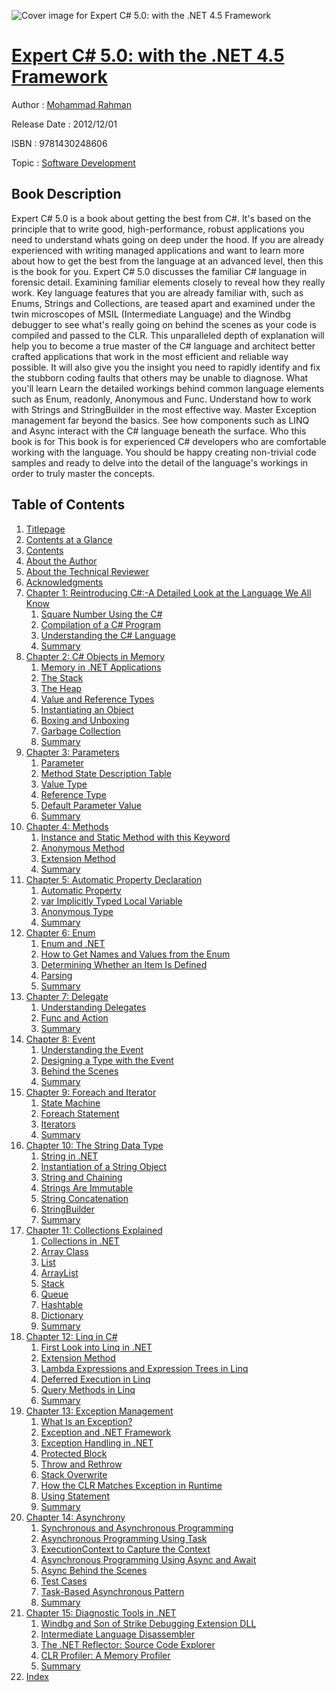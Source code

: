 ![Cover image for Expert C# 5.0: with the .NET 4.5 Framework](https://imgdetail.ebookreading.net/cover/cover/software_development/EB9781430248606.jpg)

[Expert C# 5.0: with the .NET 4.5 Framework](https://ebookreading.net/view/book/Expert+C%23+5.0%3A+with+the+.NET+4.5+Framework-EB9781430248606_1.html "Expert C# 5.0: with the .NET 4.5 Framework")
====================================================================================================================

Author : [Mohammad Rahman](https://ebookreading.net/search/author/Mohammad+Rahman)

Release Date : 2012/12/01

ISBN : 9781430248606

Topic : [Software Development](https://ebookreading.net/search/category/software-development)

Book Description
-----------------

Expert C# 5.0 is a book about getting the best from C#. It's based on the principle that to write good, high-performance, robust applications you need to understand whats going on deep under the hood. If you are already experienced with writing managed applications and want to learn more about how to get the best from the language at an advanced level, then this is the book for you.
Expert C# 5.0 discusses the familiar C# language in forensic detail. Examining familiar elements closely to reveal how they really work. Key language features that you are already familiar with, such as Enums, Strings and Collections, are teased apart and examined under the twin microscopes of MSIL (Intermediate Language) and the Windbg debugger to see what's really going on behind the scenes as your code is compiled and passed to the CLR.
This unparalleled depth of explanation will help you to become a true master of the C# language and architect better crafted applications that work in the most efficient and reliable way possible. It will also give you the insight you need to rapidly identify and fix the stubborn coding faults that others may be unable to diagnose.
What you'll learn
Learn the detailed workings behind common language elements such as Enum, readonly, Anonymous and Func.
Understand how to work with Strings and StringBuilder in the most effective way.
Master Exception management far beyond the basics.
See how components such as LINQ and Async interact with the C# language beneath the surface.
Who this book is for
This book is for experienced C# developers who are comfortable working with the language. You should be happy creating non-trivial code samples and ready to delve into the detail of the language's workings in order to truly master the concepts.
              
Table of Contents
-----------------

1. [Titlepage](https://ebookreading.net/view/book/Expert+C%23+5.0%3A+with+the+.NET+4.5+Framework-EB9781430248606_2.html)
1. [Contents at a Glance](https://ebookreading.net/view/book/Expert+C%23+5.0%3A+with+the+.NET+4.5+Framework-EB9781430248606_4.html#contents_at_a_glanc)
1. [Contents](https://ebookreading.net/view/book/Expert+C%23+5.0%3A+with+the+.NET+4.5+Framework-EB9781430248606_5.html#contents)
1. [About the Author](https://ebookreading.net/view/book/Expert+C%23+5.0%3A+with+the+.NET+4.5+Framework-EB9781430248606_6.html#about_the_author)
1. [About the Technical Reviewer](https://ebookreading.net/view/book/Expert+C%23+5.0%3A+with+the+.NET+4.5+Framework-EB9781430248606_7.html#about_the_technical)
1. [Acknowledgments](https://ebookreading.net/view/book/Expert+C%23+5.0%3A+with+the+.NET+4.5+Framework-EB9781430248606_8.html#acknowledgments)
1. [Chapter 1: Reintroducing C#:-A Detailed Look at the Language We All Know](https://ebookreading.net/view/book/Expert+C%23+5.0%3A+with+the+.NET+4.5+Framework-EB9781430248606_9.html#ch1)
    1. [Square Number Using the C#](https://ebookreading.net/view/book/Expert+C%23+5.0%3A+with+the+.NET+4.5+Framework-EB9781430248606_9.html#s001-0)
    1. [Compilation of a C# Program](https://ebookreading.net/view/book/Expert+C%23+5.0%3A+with+the+.NET+4.5+Framework-EB9781430248606_9.html#s001-1)
    1. [Understanding the C# Language](https://ebookreading.net/view/book/Expert+C%23+5.0%3A+with+the+.NET+4.5+Framework-EB9781430248606_9.html#s001-3)
    1. [Summary](https://ebookreading.net/view/book/Expert+C%23+5.0%3A+with+the+.NET+4.5+Framework-EB9781430248606_9.html#s001-31)
1. [Chapter 2: C# Objects in Memory](https://ebookreading.net/view/book/Expert+C%23+5.0%3A+with+the+.NET+4.5+Framework-EB9781430248606_10.html#ch2)
    1. [Memory in .NET Applications](https://ebookreading.net/view/book/Expert+C%23+5.0%3A+with+the+.NET+4.5+Framework-EB9781430248606_10.html#s001-32)
    1. [The Stack](https://ebookreading.net/view/book/Expert+C%23+5.0%3A+with+the+.NET+4.5+Framework-EB9781430248606_10.html#s001-33)
    1. [The Heap](https://ebookreading.net/view/book/Expert+C%23+5.0%3A+with+the+.NET+4.5+Framework-EB9781430248606_10.html#s001-34)
    1. [Value and Reference Types](https://ebookreading.net/view/book/Expert+C%23+5.0%3A+with+the+.NET+4.5+Framework-EB9781430248606_10.html#s001-35)
    1. [Instantiating an Object](https://ebookreading.net/view/book/Expert+C%23+5.0%3A+with+the+.NET+4.5+Framework-EB9781430248606_10.html#s001-36)
    1. [Boxing and Unboxing](https://ebookreading.net/view/book/Expert+C%23+5.0%3A+with+the+.NET+4.5+Framework-EB9781430248606_10.html#s001-37)
    1. [Garbage Collection](https://ebookreading.net/view/book/Expert+C%23+5.0%3A+with+the+.NET+4.5+Framework-EB9781430248606_10.html#s001-39)
    1. [Summary](https://ebookreading.net/view/book/Expert+C%23+5.0%3A+with+the+.NET+4.5+Framework-EB9781430248606_10.html#s001-43)
1. [Chapter 3: Parameters](https://ebookreading.net/view/book/Expert+C%23+5.0%3A+with+the+.NET+4.5+Framework-EB9781430248606_11.html#ch3)
    1. [Parameter](https://ebookreading.net/view/book/Expert+C%23+5.0%3A+with+the+.NET+4.5+Framework-EB9781430248606_11.html#s001-44)
    1. [Method State Description Table](https://ebookreading.net/view/book/Expert+C%23+5.0%3A+with+the+.NET+4.5+Framework-EB9781430248606_11.html#s001-45)
    1. [Value Type](https://ebookreading.net/view/book/Expert+C%23+5.0%3A+with+the+.NET+4.5+Framework-EB9781430248606_11.html#s001-54)
    1. [Reference Type](https://ebookreading.net/view/book/Expert+C%23+5.0%3A+with+the+.NET+4.5+Framework-EB9781430248606_11.html#s001-57)
    1. [Default Parameter Value](https://ebookreading.net/view/book/Expert+C%23+5.0%3A+with+the+.NET+4.5+Framework-EB9781430248606_11.html#s001-60)
    1. [Summary](https://ebookreading.net/view/book/Expert+C%23+5.0%3A+with+the+.NET+4.5+Framework-EB9781430248606_11.html#s001-61)
1. [Chapter 4: Methods](https://ebookreading.net/view/book/Expert+C%23+5.0%3A+with+the+.NET+4.5+Framework-EB9781430248606_12.html#ch4)
    1. [Instance and Static Method with this Keyword](https://ebookreading.net/view/book/Expert+C%23+5.0%3A+with+the+.NET+4.5+Framework-EB9781430248606_12.html#s001-62)
    1. [Anonymous Method](https://ebookreading.net/view/book/Expert+C%23+5.0%3A+with+the+.NET+4.5+Framework-EB9781430248606_12.html#s001-65)
    1. [Extension Method](https://ebookreading.net/view/book/Expert+C%23+5.0%3A+with+the+.NET+4.5+Framework-EB9781430248606_12.html#s001-67)
    1. [Summary](https://ebookreading.net/view/book/Expert+C%23+5.0%3A+with+the+.NET+4.5+Framework-EB9781430248606_12.html#s001-71)
1. [Chapter 5: Automatic Property Declaration](https://ebookreading.net/view/book/Expert+C%23+5.0%3A+with+the+.NET+4.5+Framework-EB9781430248606_13.html#ch5)
    1. [Automatic Property](https://ebookreading.net/view/book/Expert+C%23+5.0%3A+with+the+.NET+4.5+Framework-EB9781430248606_13.html#s001-72)
    1. [var Implicitly Typed Local Variable](https://ebookreading.net/view/book/Expert+C%23+5.0%3A+with+the+.NET+4.5+Framework-EB9781430248606_13.html#s001-73)
    1. [Anonymous Type](https://ebookreading.net/view/book/Expert+C%23+5.0%3A+with+the+.NET+4.5+Framework-EB9781430248606_13.html#s001-76)
    1. [Summary](https://ebookreading.net/view/book/Expert+C%23+5.0%3A+with+the+.NET+4.5+Framework-EB9781430248606_13.html#s001-77)
1. [Chapter 6: Enum](https://ebookreading.net/view/book/Expert+C%23+5.0%3A+with+the+.NET+4.5+Framework-EB9781430248606_14.html#ch6)
    1. [Enum and .NET](https://ebookreading.net/view/book/Expert+C%23+5.0%3A+with+the+.NET+4.5+Framework-EB9781430248606_14.html#s001-78)
    1. [How to Get Names and Values from the Enum](https://ebookreading.net/view/book/Expert+C%23+5.0%3A+with+the+.NET+4.5+Framework-EB9781430248606_14.html#s001-79)
    1. [Determining Whether an Item Is Defined](https://ebookreading.net/view/book/Expert+C%23+5.0%3A+with+the+.NET+4.5+Framework-EB9781430248606_14.html#s001-80)
    1. [Parsing](https://ebookreading.net/view/book/Expert+C%23+5.0%3A+with+the+.NET+4.5+Framework-EB9781430248606_14.html#s001-81)
    1. [Summary](https://ebookreading.net/view/book/Expert+C%23+5.0%3A+with+the+.NET+4.5+Framework-EB9781430248606_14.html#s001-82)
1. [Chapter 7: Delegate](https://ebookreading.net/view/book/Expert+C%23+5.0%3A+with+the+.NET+4.5+Framework-EB9781430248606_15.html#ch7)
    1. [Understanding Delegates](https://ebookreading.net/view/book/Expert+C%23+5.0%3A+with+the+.NET+4.5+Framework-EB9781430248606_15.html#s001-83)
    1. [Func and Action](https://ebookreading.net/view/book/Expert+C%23+5.0%3A+with+the+.NET+4.5+Framework-EB9781430248606_15.html#s001-88)
    1. [Summary](https://ebookreading.net/view/book/Expert+C%23+5.0%3A+with+the+.NET+4.5+Framework-EB9781430248606_15.html#s001-91)
1. [Chapter 8: Event](https://ebookreading.net/view/book/Expert+C%23+5.0%3A+with+the+.NET+4.5+Framework-EB9781430248606_16.html#ch8)
    1. [Understanding the Event](https://ebookreading.net/view/book/Expert+C%23+5.0%3A+with+the+.NET+4.5+Framework-EB9781430248606_16.html#s001-92)
    1. [Designing a Type with the Event](https://ebookreading.net/view/book/Expert+C%23+5.0%3A+with+the+.NET+4.5+Framework-EB9781430248606_16.html#s001-93)
    1. [Behind the Scenes](https://ebookreading.net/view/book/Expert+C%23+5.0%3A+with+the+.NET+4.5+Framework-EB9781430248606_16.html#s001-99)
    1. [Summary](https://ebookreading.net/view/book/Expert+C%23+5.0%3A+with+the+.NET+4.5+Framework-EB9781430248606_16.html#s001-102)
1. [Chapter 9: Foreach and Iterator](https://ebookreading.net/view/book/Expert+C%23+5.0%3A+with+the+.NET+4.5+Framework-EB9781430248606_17.html#ch9)
    1. [State Machine](https://ebookreading.net/view/book/Expert+C%23+5.0%3A+with+the+.NET+4.5+Framework-EB9781430248606_17.html#s001-103)
    1. [Foreach Statement](https://ebookreading.net/view/book/Expert+C%23+5.0%3A+with+the+.NET+4.5+Framework-EB9781430248606_17.html#s001-104)
    1. [Iterators](https://ebookreading.net/view/book/Expert+C%23+5.0%3A+with+the+.NET+4.5+Framework-EB9781430248606_17.html#s001-107)
    1. [Summary](https://ebookreading.net/view/book/Expert+C%23+5.0%3A+with+the+.NET+4.5+Framework-EB9781430248606_17.html#s001-111)
1. [Chapter 10: The String Data Type](https://ebookreading.net/view/book/Expert+C%23+5.0%3A+with+the+.NET+4.5+Framework-EB9781430248606_18.html#ch10)
    1. [String in .NET](https://ebookreading.net/view/book/Expert+C%23+5.0%3A+with+the+.NET+4.5+Framework-EB9781430248606_18.html#s001-112)
    1. [Instantiation of a String Object](https://ebookreading.net/view/book/Expert+C%23+5.0%3A+with+the+.NET+4.5+Framework-EB9781430248606_18.html#s001-113)
    1. [String and Chaining](https://ebookreading.net/view/book/Expert+C%23+5.0%3A+with+the+.NET+4.5+Framework-EB9781430248606_18.html#s001-118)
    1. [Strings Are Immutable](https://ebookreading.net/view/book/Expert+C%23+5.0%3A+with+the+.NET+4.5+Framework-EB9781430248606_18.html#s001-119)
    1. [String Concatenation](https://ebookreading.net/view/book/Expert+C%23+5.0%3A+with+the+.NET+4.5+Framework-EB9781430248606_18.html#s001-120)
    1. [StringBuilder](https://ebookreading.net/view/book/Expert+C%23+5.0%3A+with+the+.NET+4.5+Framework-EB9781430248606_18.html#s001-126)
    1. [Summary](https://ebookreading.net/view/book/Expert+C%23+5.0%3A+with+the+.NET+4.5+Framework-EB9781430248606_18.html#s001-128)
1. [Chapter 11: Collections Explained](https://ebookreading.net/view/book/Expert+C%23+5.0%3A+with+the+.NET+4.5+Framework-EB9781430248606_19.html#ch11)
    1. [Collections in .NET](https://ebookreading.net/view/book/Expert+C%23+5.0%3A+with+the+.NET+4.5+Framework-EB9781430248606_19.html#s001-129)
    1. [Array Class](https://ebookreading.net/view/book/Expert+C%23+5.0%3A+with+the+.NET+4.5+Framework-EB9781430248606_19.html#s001-130)
    1. [List](https://ebookreading.net/view/book/Expert+C%23+5.0%3A+with+the+.NET+4.5+Framework-EB9781430248606_19.html#s001-133)
    1. [ArrayList](https://ebookreading.net/view/book/Expert+C%23+5.0%3A+with+the+.NET+4.5+Framework-EB9781430248606_19.html#s001-141)
    1. [Stack](https://ebookreading.net/view/book/Expert+C%23+5.0%3A+with+the+.NET+4.5+Framework-EB9781430248606_19.html#s001-150)
    1. [Queue](https://ebookreading.net/view/book/Expert+C%23+5.0%3A+with+the+.NET+4.5+Framework-EB9781430248606_19.html#s001-158)
    1. [Hashtable](https://ebookreading.net/view/book/Expert+C%23+5.0%3A+with+the+.NET+4.5+Framework-EB9781430248606_19.html#s001-165)
    1. [Dictionary](https://ebookreading.net/view/book/Expert+C%23+5.0%3A+with+the+.NET+4.5+Framework-EB9781430248606_19.html#s001-172)
    1. [Summary](https://ebookreading.net/view/book/Expert+C%23+5.0%3A+with+the+.NET+4.5+Framework-EB9781430248606_19.html#s001-179)
1. [Chapter 12: Linq in C#](https://ebookreading.net/view/book/Expert+C%23+5.0%3A+with+the+.NET+4.5+Framework-EB9781430248606_20.html#ch12)
    1. [First Look into Linq in .NET](https://ebookreading.net/view/book/Expert+C%23+5.0%3A+with+the+.NET+4.5+Framework-EB9781430248606_20.html#s001-180)
    1. [Extension Method](https://ebookreading.net/view/book/Expert+C%23+5.0%3A+with+the+.NET+4.5+Framework-EB9781430248606_20.html#s001-181)
    1. [Lambda Expressions and Expression Trees in Linq](https://ebookreading.net/view/book/Expert+C%23+5.0%3A+with+the+.NET+4.5+Framework-EB9781430248606_20.html#s001-182)
    1. [Deferred Execution in Linq](https://ebookreading.net/view/book/Expert+C%23+5.0%3A+with+the+.NET+4.5+Framework-EB9781430248606_20.html#s001-183)
    1. [Query Methods in Linq](https://ebookreading.net/view/book/Expert+C%23+5.0%3A+with+the+.NET+4.5+Framework-EB9781430248606_20.html#s001-184)
    1. [Summary](https://ebookreading.net/view/book/Expert+C%23+5.0%3A+with+the+.NET+4.5+Framework-EB9781430248606_20.html#s001-197)
1. [Chapter 13: Exception Management](https://ebookreading.net/view/book/Expert+C%23+5.0%3A+with+the+.NET+4.5+Framework-EB9781430248606_21.html#ch13)
    1. [What Is an Exception?](https://ebookreading.net/view/book/Expert+C%23+5.0%3A+with+the+.NET+4.5+Framework-EB9781430248606_21.html#s001-198)
    1. [Exception and .NET Framework](https://ebookreading.net/view/book/Expert+C%23+5.0%3A+with+the+.NET+4.5+Framework-EB9781430248606_21.html#s001-199)
    1. [Exception Handling in .NET](https://ebookreading.net/view/book/Expert+C%23+5.0%3A+with+the+.NET+4.5+Framework-EB9781430248606_21.html#s001-203)
    1. [Protected Block](https://ebookreading.net/view/book/Expert+C%23+5.0%3A+with+the+.NET+4.5+Framework-EB9781430248606_21.html#s001-205)
    1. [Throw and Rethrow](https://ebookreading.net/view/book/Expert+C%23+5.0%3A+with+the+.NET+4.5+Framework-EB9781430248606_21.html#s001-206)
    1. [Stack Overwrite](https://ebookreading.net/view/book/Expert+C%23+5.0%3A+with+the+.NET+4.5+Framework-EB9781430248606_21.html#s001-207)
    1. [How the CLR Matches Exception in Runtime](https://ebookreading.net/view/book/Expert+C%23+5.0%3A+with+the+.NET+4.5+Framework-EB9781430248606_21.html#s001-208)
    1. [Using Statement](https://ebookreading.net/view/book/Expert+C%23+5.0%3A+with+the+.NET+4.5+Framework-EB9781430248606_21.html#s001-210)
    1. [Summary](https://ebookreading.net/view/book/Expert+C%23+5.0%3A+with+the+.NET+4.5+Framework-EB9781430248606_21.html#s001-211)
1. [Chapter 14: Asynchrony](https://ebookreading.net/view/book/Expert+C%23+5.0%3A+with+the+.NET+4.5+Framework-EB9781430248606_22.html#ch14)
    1. [Synchronous and Asynchronous Programming](https://ebookreading.net/view/book/Expert+C%23+5.0%3A+with+the+.NET+4.5+Framework-EB9781430248606_22.html#s001-212)
    1. [Asynchronous Programming Using Task](https://ebookreading.net/view/book/Expert+C%23+5.0%3A+with+the+.NET+4.5+Framework-EB9781430248606_22.html#s001-213)
    1. [ExecutionContext to Capture the Context](https://ebookreading.net/view/book/Expert+C%23+5.0%3A+with+the+.NET+4.5+Framework-EB9781430248606_22.html#s001-220)
    1. [Asynchronous Programming Using Async and Await](https://ebookreading.net/view/book/Expert+C%23+5.0%3A+with+the+.NET+4.5+Framework-EB9781430248606_22.html#s001-222)
    1. [Async Behind the Scenes](https://ebookreading.net/view/book/Expert+C%23+5.0%3A+with+the+.NET+4.5+Framework-EB9781430248606_22.html#s001-226)
    1. [Test Cases](https://ebookreading.net/view/book/Expert+C%23+5.0%3A+with+the+.NET+4.5+Framework-EB9781430248606_22.html#s001-229)
    1. [Task-Based Asynchronous Pattern](https://ebookreading.net/view/book/Expert+C%23+5.0%3A+with+the+.NET+4.5+Framework-EB9781430248606_22.html#s001-233)
    1. [Summary](https://ebookreading.net/view/book/Expert+C%23+5.0%3A+with+the+.NET+4.5+Framework-EB9781430248606_22.html#s001-237)
1. [Chapter 15: Diagnostic Tools in .NET](https://ebookreading.net/view/book/Expert+C%23+5.0%3A+with+the+.NET+4.5+Framework-EB9781430248606_23.html#ch15)
    1. [Windbg and Son of Strike Debugging Extension DLL](https://ebookreading.net/view/book/Expert+C%23+5.0%3A+with+the+.NET+4.5+Framework-EB9781430248606_23.html#s001-238)
    1. [Intermediate Language Disassembler](https://ebookreading.net/view/book/Expert+C%23+5.0%3A+with+the+.NET+4.5+Framework-EB9781430248606_23.html#s001-242)
    1. [The .NET Reflector: Source Code Explorer](https://ebookreading.net/view/book/Expert+C%23+5.0%3A+with+the+.NET+4.5+Framework-EB9781430248606_23.html#s001-245)
    1. [CLR Profiler: A Memory Profiler](https://ebookreading.net/view/book/Expert+C%23+5.0%3A+with+the+.NET+4.5+Framework-EB9781430248606_23.html#s001-248)
    1. [Summary](https://ebookreading.net/view/book/Expert+C%23+5.0%3A+with+the+.NET+4.5+Framework-EB9781430248606_23.html#s001-251)
1. [Index](https://ebookreading.net/view/book/Expert+C%23+5.0%3A+with+the+.NET+4.5+Framework-EB9781430248606_24.html#index)
